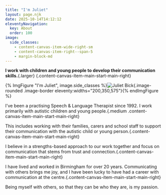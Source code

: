 ```yaml
---
title: "I'm Juliet"
layout: page.njk
date: 2025-10-14T14:12:12
eleventyNavigation:
  key: About
  order: 100
image:
  side_classes:
    - content-canvas-item-wide-right-sm
    - content-canvas-item-right--span-5
    - margin-block-md
---
```


**I work with children and young people to develop their communication skills.**{.larger}
{.content-canvas-item-main-start-main-right}

{% ImgFigure "I'm Juliet", image.side_classes %}![Juliet Bick](/public/images/originals/pexels-cottonbro-4098150.jpg){.image-rounded .image-border eleventy:widths="200,350,575"}{% endImgFigure %}

I've been a practising Speech & Language Therapist since 1992. I work primarily with autistic children and young people.{.medium .content-canvas-item-main-start-main-right}

This includes working with their families, carers and school staff to support their communication with the autistic child or young person.{.content-canvas-item-main-start-main-right}

I believe in a strengths-based approach to our work together and focus on communication that stems from trust and connection.{.content-canvas-item-main-start-main-right}

I have lived and worked in Birmingham for over 20 years. Communicating with others brings me joy, and I have been lucky to have had a career with communication at the centre.{.content-canvas-item-main-start-main-right}

Being myself with others, so that they can be who they are, is my passion.
